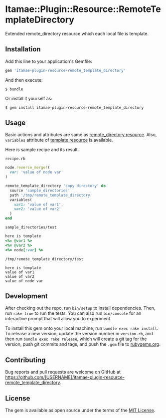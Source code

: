 # Itamae::Plugin::Resource::RemoteTemplateDirectory

Extended remote_directory resource which each local file is template.

## Installation

Add this line to your application's Gemfile:

```ruby
gem 'itamae-plugin-resource-remote_template_directory'
```

And then execute:

    $ bundle

Or install it yourself as:

    $ gem install itamae-plugin-resource-remote_template_directory

## Usage

Basic actions and attributes are same as [remote_directory resource](https://github.com/itamae-kitchen/itamae/wiki/remote_directory-resource).
Also, `variables` attribute of [template resource](https://github.com/itamae-kitchen/itamae/wiki/template-resource) is available.

Here is sample recipe and its result.

`recipe.rb`

```rb
node.reverse_merge!(
  var: 'value of node var'
)

remote_template_directory 'copy directory' do
  source 'sample_directories'
  path '/tmp/remote_template_directory'
  variables(
    var1: 'value of var1',
    var2: 'value of var2'
  )
end
```

`sample_directories/test`

```rb
here is template
<%= @var1 %>
<%= @var2 %>
<%= node[:var] %>
```

`/tmp/remote_template_directory/test`

```
here is template
value of var1
value of var2
value of node var
```

## Development

After checking out the repo, run `bin/setup` to install dependencies. Then, run `rake true` to run the tests. You can also run `bin/console` for an interactive prompt that will allow you to experiment.

To install this gem onto your local machine, run `bundle exec rake install`. To release a new version, update the version number in `version.rb`, and then run `bundle exec rake release`, which will create a git tag for the version, push git commits and tags, and push the `.gem` file to [rubygems.org](https://rubygems.org).

## Contributing

Bug reports and pull requests are welcome on GitHub at https://github.com/[USERNAME]/itamae-plugin-resource-remote_template_directory.

## License

The gem is available as open source under the terms of the [MIT License](http://opensource.org/licenses/MIT).
